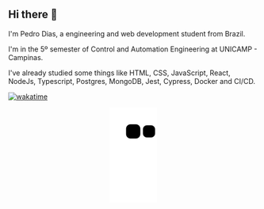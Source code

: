 ## Hi there 🤙

I'm Pedro Dias, a engineering and web development student from Brazil.

I'm in the 5º semester of Control and Automation Engineering at UNICAMP - Campinas.

I've already studied some things like HTML, CSS, JavaScript, React, NodeJs, Typescript, Postgres, MongoDB, Jest, Cypress, Docker and CI/CD.

[![wakatime](https://wakatime.com/badge/user/73c2a053-2608-408f-babd-59f9c0107af1.svg)](https://wakatime.com/@73c2a053-2608-408f-babd-59f9c0107af1)


<div align="center">
   <img src="https://github.com/phbodias/phbodias/blob/output/github-contribution-grid-snake.svg">
</div>
  
